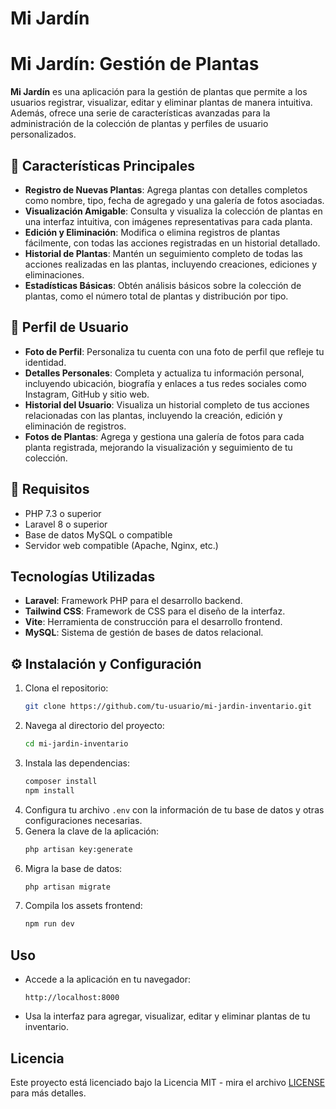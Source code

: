 # Mi Jardín

# Mi Jardín: Gestión de Plantas

**Mi Jardín** es una aplicación para la gestión de plantas que permite a los usuarios registrar, visualizar, editar y eliminar plantas de manera intuitiva. Además, ofrece una serie de características avanzadas para la administración de la colección de plantas y perfiles de usuario personalizados.

## 🚀 **Características Principales**

- **Registro de Nuevas Plantas**: Agrega plantas con detalles completos como nombre, tipo, fecha de agregado y una galería de fotos asociadas.
- **Visualización Amigable**: Consulta y visualiza la colección de plantas en una interfaz intuitiva, con imágenes representativas para cada planta.
- **Edición y Eliminación**: Modifica o elimina registros de plantas fácilmente, con todas las acciones registradas en un historial detallado.
- **Historial de Plantas**: Mantén un seguimiento completo de todas las acciones realizadas en las plantas, incluyendo creaciones, ediciones y eliminaciones.
- **Estadísticas Básicas**: Obtén análisis básicos sobre la colección de plantas, como el número total de plantas y distribución por tipo.

## 👤 **Perfil de Usuario**

- **Foto de Perfil**: Personaliza tu cuenta con una foto de perfil que refleje tu identidad.
- **Detalles Personales**: Completa y actualiza tu información personal, incluyendo ubicación, biografía y enlaces a tus redes sociales como Instagram, GitHub y sitio web.
- **Historial del Usuario**: Visualiza un historial completo de tus acciones relacionadas con las plantas, incluyendo la creación, edición y eliminación de registros.
- **Fotos de Plantas**: Agrega y gestiona una galería de fotos para cada planta registrada, mejorando la visualización y seguimiento de tu colección.

## 📜 **Requisitos**

- PHP 7.3 o superior
- Laravel 8 o superior
- Base de datos MySQL o compatible
- Servidor web compatible (Apache, Nginx, etc.)

## Tecnologías Utilizadas

- **Laravel**: Framework PHP para el desarrollo backend.
- **Tailwind CSS**: Framework de CSS para el diseño de la interfaz.
- **Vite**: Herramienta de construcción para el desarrollo frontend.
- **MySQL**: Sistema de gestión de bases de datos relacional.

## ⚙️ Instalación y Configuración

1. Clona el repositorio:
    ```sh
    git clone https://github.com/tu-usuario/mi-jardin-inventario.git
    ```
2. Navega al directorio del proyecto:
    ```sh
    cd mi-jardin-inventario
    ```
3. Instala las dependencias:
    ```sh
    composer install
    npm install
    ```
4. Configura tu archivo `.env` con la información de tu base de datos y otras configuraciones necesarias.
5. Genera la clave de la aplicación:
    ```sh
    php artisan key:generate
    ```
6. Migra la base de datos:
    ```sh
    php artisan migrate
    ```
7. Compila los assets frontend:
    ```sh
    npm run dev
    ```

## Uso

- Accede a la aplicación en tu navegador:
    ```
    http://localhost:8000
    ```
- Usa la interfaz para agregar, visualizar, editar y eliminar plantas de tu inventario.


## Licencia

Este proyecto está licenciado bajo la Licencia MIT - mira el archivo [LICENSE](LICENSE) para más detalles.

